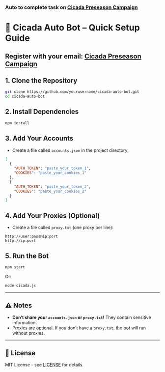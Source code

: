 ### Auto to complete task on [Cicada Preseason Campaign](https://campaign.cicada.finance/campaigns/6d70de3a-60ea-4896-b713-276de1bc02c7?code=oMlrYwEA)


# 🚀 Cicada Auto Bot – Quick Setup Guide

## Register with your email: [Cicada Preseason Campaign](https://campaign.cicada.finance/campaigns/6d70de3a-60ea-4896-b713-276de1bc02c7?code=oMlrYwEA)


## 1. Clone the Repository

```bash
git clone https://github.com/yourusername/cicada-auto-bot.git
cd cicada-auto-bot
```

## 2. Install Dependencies

```bash
npm install
```

## 3. Add Your Accounts

* Create a file called `accounts.json` in the project directory:

```json
[
  {
    "AUTH_TOKEN": "paste_your_token_1",
    "COOKIES": "paste_your_cookies_1"
  },
  {
    "AUTH_TOKEN": "paste_your_token_2",
    "COOKIES": "paste_your_cookies_2"
  }
]
```

## 4. Add Your Proxies (Optional)

* Create a file called `proxy.txt` (one proxy per line):

```
http://user:pass@ip:port
http://ip:port
```

## 5. Run the Bot

```bash
npm start
```

Or:

```bash
node cicada.js
```

---

## ⚠️ Notes

* **Don’t share your `accounts.json` or `proxy.txt`!** They contain sensitive information.
* Proxies are optional. If you don’t have a `proxy.txt`, the bot will run without proxies.

---

## 📄 License

MIT License – see [LICENSE](LICENSE) for details.

